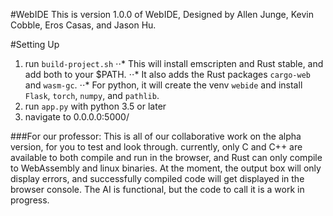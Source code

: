 #WebIDE
This is version 1.0.0 of WebIDE, Designed by Allen Junge, Kevin Cobble, Eros Casas, and Jason Hu.

#Setting Up
1. run `build-project.sh`
⋅⋅* This will install emscripten and Rust stable, and add both to your $PATH.
⋅⋅* It also adds the Rust packages `cargo-web` and `wasm-gc`.
⋅⋅* For python, it will create the venv `webide` and install `Flask`, `torch`, `numpy`, and `pathlib`.
2. run `app.py` with python 3.5 or later
3. navigate to 0.0.0.0:5000/

###For our professor:
  This is all of our collaborative work on the alpha version, for you to test and look through.
  currently, only C and C++ are available to both compile and run in the browser, and Rust
  can only compile to WebAssembly and linux binaries. At the moment, the output box will only
  display errors, and successfully compiled code will get displayed in the browser console.
  The AI is functional, but the code to call it is a work in progress.
